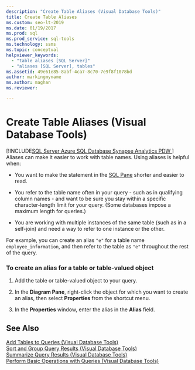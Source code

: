 ```yaml
---
description: "Create Table Aliases (Visual Database Tools)"
title: Create Table Aliases
ms.custom: seo-lt-2019
ms.date: 01/19/2017
ms.prod: sql
ms.prod_service: sql-tools
ms.technology: ssms
ms.topic: conceptual
helpviewer_keywords: 
  - "table aliases [SQL Server]"
  - "aliases [SQL Server], tables"
ms.assetid: 49e61e85-8abf-4ca7-8c70-7e9f8f1078bd
author: markingmyname
ms.author: maghan
ms.reviewer: 

---
```

# Create Table Aliases (Visual Database Tools)
[!INCLUDE[SQL Server Azure SQL Database Synapse Analytics PDW ](../../includes/applies-to-version/sql-asdb-asdbmi-asa-pdw.md)]
Aliases can make it easier to work with table names. Using aliases is helpful when:  
  
-   You want to make the statement in the [SQL Pane](../../ssms/visual-db-tools/sql-pane-visual-database-tools.md) shorter and easier to read.  
  
-   You refer to the table name often in your query - such as in qualifying column names - and want to be sure you stay within a specific character-length limit for your query. (Some databases impose a maximum length for queries.)  
  
-   You are working with multiple instances of the same table (such as in a self-join) and need a way to refer to one instance or the other.  
  
For example, you can create an alias `"e"` for a table name `employee_information`, and then refer to the table as `"e"` throughout the rest of the query.  
  
### To create an alias for a table or table-valued object  
  
1.  Add the table or table-valued object to your query.  
  
2.  In the **Diagram Pane**, right-click the object for which you want to create an alias, then select **Properties** from the shortcut menu.  
  
3.  In the **Properties** window, enter the alias in the **Alias** field.  
  
## See Also  
[Add Tables to Queries &#40;Visual Database Tools&#41;](../../ssms/visual-db-tools/add-tables-to-queries-visual-database-tools.md)  
[Sort and Group Query Results &#40;Visual Database Tools&#41;](../../ssms/visual-db-tools/sort-and-group-query-results-visual-database-tools.md)  
[Summarize Query Results &#40;Visual Database Tools&#41;](../../ssms/visual-db-tools/summarize-query-results-visual-database-tools.md)  
[Perform Basic Operations with Queries &#40;Visual Database Tools&#41;](../../ssms/visual-db-tools/perform-basic-operations-with-queries-visual-database-tools.md)  
  
